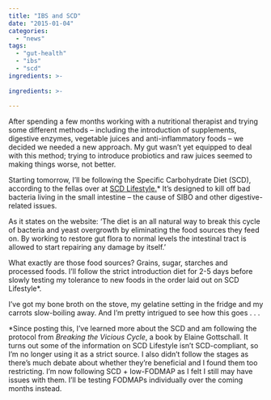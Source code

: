 ```yaml
---
title: "IBS and SCD"
date: "2015-01-04"
categories: 
  - "news"
tags: 
  - "gut-health"
  - "ibs"
  - "scd"
ingredients: >-
  
ingredients: >-
  
---
```

After spending a few months working with a nutritional therapist and trying some different methods – including the introduction of supplements, digestive enzymes, vegetable juices and anti-inflammatory foods – we decided we needed a new approach. My gut wasn’t yet equipped to deal with this method; trying to introduce probiotics and raw juices seemed to making things worse, not better.

Starting tomorrow, I’ll be following the Specific Carbohydrate Diet (SCD), according to the fellas over at [SCD Lifestyle.](http://t.umblr.com/redirect?z=http%3A%2F%2Fscdlifestyle.com%2F&t=MDkzN2Q4ODU1OTU4NjdmYzBhYTA4YTkxZjI5MDkyZDI0OTJlNzdmMSxZMFcyZDJTaQ%3D%3D&b=t%3AVOYglxJ9sBHW8BFVroDfxQ&p=http%3A%2F%2Fcookingwithnothing.com%2Fpost%2F107121173776%2Fibs-and-scd&m=1)\* It’s designed to kill off bad bacteria living in the small intestine – the cause of SIBO and other digestive-related issues.

As it states on the website: ‘The diet is an all natural way to break this cycle of bacteria and yeast overgrowth by eliminating the food sources they feed on. By working to restore gut flora to normal levels the intestinal tract is allowed to start repairing any damage by itself.’

What exactly are those food sources? Grains, sugar, starches and processed foods. I’ll follow the strict introduction diet for 2-5 days before slowly testing my tolerance to new foods in the order laid out on SCD Lifestyle\*.

I’ve got my bone broth on the stove, my gelatine setting in the fridge and my carrots slow-boiling away. And I’m pretty intrigued to see how this goes . . .

\*Since posting this, I’ve learned more about the SCD and am following the protocol from _Breaking the Vicious Cycle_, a book by Elaine Gottschall. It turns out some of the information on SCD Lifestyle isn’t SCD-compliant, so I’m no longer using it as a strict source. I also didn’t follow the stages as there’s much debate about whether they’re beneficial and I found them too restricting. I’m now following SCD + low-FODMAP as I felt I still may have issues with them. I’ll be testing FODMAPs individually over the coming months instead.
